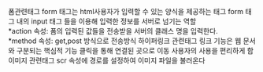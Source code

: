 폼관련태그
form 태그는 html사용자가 입력할 수 있는 양식을 제공하는 태그
        form 태그 내의 input 태그 들을 이용해 입력한 정보를 서버로 넘기는 역할 <br>
        *action 속성: 폼의 입력된 값들을 전송받을 서버의 클래스 명을 입력한다. <br>
        *method 속성: get,post 방식으로 전송방식
하이퍼링크 관련태그
링크 기능은 웹 문서와 구분되는 핵심적 기능 
     클릭을 통해 연결된 곳으로 이동
     사용자의 사용을 편리하게 함
이미지 관련태그
scr 속성에 경로를 설정하여 이미지 파일을 불러온다
